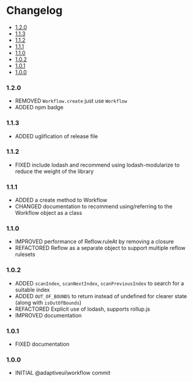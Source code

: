 <!-- START doctoc generated TOC please keep comment here to allow auto update -->
<!-- DON'T EDIT THIS SECTION, INSTEAD RE-RUN doctoc TO UPDATE -->
# Changelog

- [1.2.0](#120)
- [1.1.3](#113)
- [1.1.2](#112)
- [1.1.1](#111)
- [1.1.0](#110)
- [1.0.2](#102)
- [1.0.1](#101)
- [1.0.0](#100)

<!-- END doctoc generated TOC please keep comment here to allow auto update -->

### 1.2.0

* REMOVED `Workflow.create` just use `Workflow`
* ADDED npm badge

### 1.1.3

* ADDED uglification of release file

### 1.1.2

* FIXED include lodash and recommend using lodash-modularize to reduce the weight of the library

### 1.1.1

* ADDED a create method to Workflow
* CHANGED documentation to recommend using/referring to the Workflow object as a class

### 1.1.0

* IMPROVED performance of Reflow.ruleAt by removing a closure
* REFACTORED Reflow as a separate object to support multiple reflow rulesets

### 1.0.2

* ADDED `scanIndex`, `scanNextIndex`, `scanPreviousIndex` to search for a suitable index
* ADDED `OUT_OF_BOUNDS` to return instead of undefined for clearer state (along with `isOutOfBounds`)
* REFACTORED Explicit use of lodash, supports rollup.js
* IMPROVED documentation

### 1.0.1

* FIXED documentation

### 1.0.0

* INITIAL @adaptiveui\workflow commit
